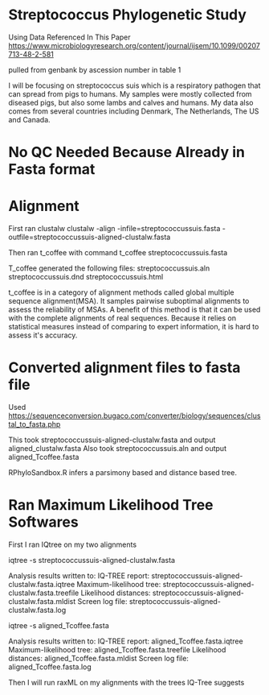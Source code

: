 # Streptococcus Phylogenetic Study
Using Data Referenced In This Paper 
https://www.microbiologyresearch.org/content/journal/ijsem/10.1099/00207713-48-2-581

pulled from genbank by ascession number in table 1

I will be focusing on streptococcus suis which is a respiratory pathogen that can spread from pigs to humans. My samples were mostly collected from diseased pigs, but also some lambs and calves and humans. My data also comes from several countries including Denmark, The Netherlands, The US and Canada.

# No QC Needed Because Already in Fasta format
# Alignment
First ran clustalw
clustalw -align -infile=streptococcussuis.fasta -outfile=streptococcussuis-aligned-clustalw.fasta

Then ran t_coffee with command
t_coffee streptococcussuis.fasta

T_coffee generated the following files:
streptococcussuis.aln
streptococcussuis.dnd
streptococcussuis.html

t_coffee is in a category of alignment methods called global multiple sequence alignment(MSA). It samples pairwise suboptimal alignments to assess the reliability of MSAs. A benefit of this method is that it can be used with the complete alignments of real sequences. Because it relies on statistical measures instead of comparing to expert information, it is hard to assess it's accuracy.

# Converted alignment files to fasta file
Used https://sequenceconversion.bugaco.com/converter/biology/sequences/clustal_to_fasta.php

This took streptococcussuis-aligned-clustalw.fasta and output aligned_clustalw.fasta
Also took streptococcussuis.aln and output aligned_Tcoffee.fasta

RPhyloSandbox.R infers a parsimony based and distance based tree.

# Ran Maximum Likelihood Tree Softwares

First I ran IQtree on my two alignments

iqtree -s streptococcussuis-aligned-clustalw.fasta

Analysis results written to: 
  IQ-TREE report:                streptococcussuis-aligned-clustalw.fasta.iqtree
  Maximum-likelihood tree:       streptococcussuis-aligned-clustalw.fasta.treefile
  Likelihood distances:          streptococcussuis-aligned-clustalw.fasta.mldist
  Screen log file:               streptococcussuis-aligned-clustalw.fasta.log

iqtree -s aligned_Tcoffee.fasta

Analysis results written to: 
  IQ-TREE report:                aligned_Tcoffee.fasta.iqtree
  Maximum-likelihood tree:       aligned_Tcoffee.fasta.treefile
  Likelihood distances:          aligned_Tcoffee.fasta.mldist
  Screen log file:               aligned_Tcoffee.fasta.log
  
  Then I will run raxML on my alignments with the trees IQ-Tree suggests
  

  

